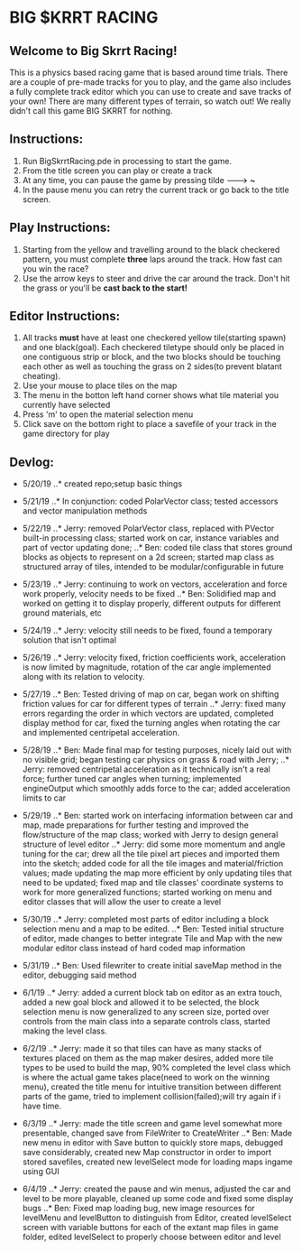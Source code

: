 # BIG $KRRT RACING

## Welcome to Big Skrrt Racing!
This is a physics based racing game that is based around time trials. There are a couple of pre-made tracks for you to play, and the game also includes a fully complete track editor which you can use to create and save tracks of your own! There are many different types of terrain, so watch out! We really didn't call this game BIG SKRRT for nothing. 

## Instructions:
1. Run BigSkrrtRacing.pde in processing to start the game.
2. From the title screen you can play or create a track
3. At any time, you can pause the game by pressing tilde ---> **~**
4. In the pause menu you can retry the current track or go back to the title screen.

## Play Instructions:
1. Starting from the yellow and travelling around to the black checkered pattern, you must complete **three** laps around the track. How fast can you win the race?
2. Use the arrow keys to steer and drive the car around the track. Don't hit the grass or you'll be **cast back to the start!**

## Editor Instructions:
1. All tracks **must** have at least one checkered yellow tile(starting spawn) and one black(goal). Each checkered tiletype should only be placed in one contiguous strip or block, and the two blocks should be touching each other as well as touching the grass on 2 sides(to prevent blatant cheating).
2. Use your mouse to place tiles on the map
3. The menu in the botton left hand corner shows what tile material you currently have selected
4. Press 'm' to open the material selection menu
5. Click save on the bottom right to place a savefile of your track in the game directory for play



## Devlog:
* 5/20/19 
..* created repo;setup basic things

* 5/21/19
..* In conjunction: coded PolarVector class; tested accessors and vector manipulation methods

* 5/22/19
..* Jerry: removed PolarVector class, replaced with PVector built-in processing class; started work on car, instance variables and part of vector updating done; 
..* Ben: coded tile class that stores ground blocks as objects to represent on a 2d screen; started map class as structured array of tiles, intended to be modular/configurable in future

* 5/23/19
..* Jerry: continuing to work on vectors, acceleration and force work properly, velocity needs to be fixed
..* Ben: Solidified map and worked on getting it to display properly, different outputs for different ground materials, etc

* 5/24/19
..* Jerry: velocity still needs to be fixed, found a temporary solution that isn't optimal

* 5/26/19
..* Jerry: velocity fixed, friction coefficients work, acceleration is now limited by magnitude, rotation of the car angle implemented along with its relation to velocity.

* 5/27/19
..* Ben: Tested driving of map on car, began work on shifting friction values for car for different types of terrain
..* Jerry: fixed many errors regarding the order in which vectors are updated, completed display method for car, fixed the turning angles when rotating the car and implemented centripetal acceleration.

* 5/28/19
..* Ben: Made final map for testing purposes, nicely laid out with no visible grid; began testing car physics on grass & road with Jerry;
..* Jerry: removed centripetal acceleration as it technically isn't a real force; further tuned car angles when turning; implemented engineOutput which smoothly adds force to the car; added acceleration limits to car

* 5/29/19
..* Ben: started work on interfacing information between car and map, made preparations for further testing and improved the flow/structure of the map class; worked with Jerry to design general structure of level editor
..* Jerry: did some more momentum and angle tuning for the car; drew all the tile pixel art pieces and imported them into the sketch; added code for all the tile images and material/friction values; made updating the map more efficient by only updating tiles that need to be updated; fixed map and tile classes' coordinate systems to work for more generalized functions; started working on menu and editor classes that will allow the user to create a level

* 5/30/19
..* Jerry: completed most parts of editor including a block selection menu and a map to be edited.
..* Ben: Tested initial structure of editor, made changes to better integrate Tile and Map with the new modular editor class instead of hard coded map information

* 5/31/19
..* Ben: Used filewriter to create initial saveMap method in the editor, debugging said method

* 6/1/19
..* Jerry: added a current block tab on editor as an extra touch, added a new goal block and allowed it to be selected, the block selection menu is now generalized to any screen size, ported over controls from the main class into a separate controls class, started making the level class.

* 6/2/19
..* Jerry: made it so that tiles can have as many stacks of textures placed on them as the map maker desires, added more tile types to be used to build the map, 90% completed the level class which is where the actual game takes place(need to work on the winning menu), created the title menu for intuitive transition between different parts of the game, tried to implement collision(failed);will try again if i have time. 

* 6/3/19
..* Jerry: made the title screen and game level somewhat more presentable, changed save from FileWriter to CreateWriter
..* Ben: Made new menu in editor with Save button to quickly store maps, debugged save considerably, created new Map constructor in order to import stored savefiles, created new levelSelect mode for loading maps ingame using GUI

* 6/4/19 
..* Jerry: created the pause and win menus, adjusted the car and level to be more playable, cleaned up some code and fixed some display bugs
..* Ben: Fixed map loading bug, new image resources for levelMenu and levelButton to distinguish from Editor, created levelSelect screen with variable buttons for each of the extant map files in game folder, edited levelSelect to properly choose between editor and level